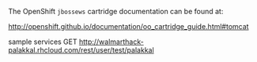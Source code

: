 The OpenShift `jbossews` cartridge documentation can be found at:

http://openshift.github.io/documentation/oo_cartridge_guide.html#tomcat

sample services GET http://walmarthack-palakkal.rhcloud.com/rest/user/test/palakkal
